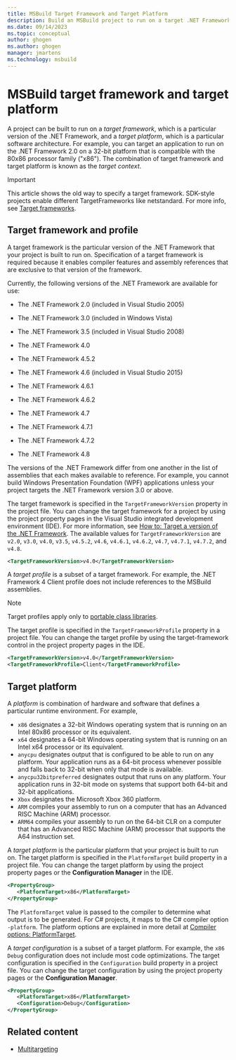 ```yaml
---
title: MSBuild Target Framework and Target Platform
description: Build an MSBuild project to run on a target .NET Framework version, a target platform, or a software architecture, and view supported .NET Framework versions.
ms.date: 09/14/2023
ms.topic: conceptual
author: ghogen
ms.author: ghogen
manager: jmartens
ms.technology: msbuild
---
```

# MSBuild target framework and target platform

A project can be built to run on a *target framework*, which is a particular version of the .NET Framework, and a *target platform*, which is a particular software architecture.  For example, you can target an application to run on the .NET Framework 2.0 on a 32-bit platform that is compatible with the 80x86 processor family ("x86"). The combination of target framework and target platform is known as the *target context*.

> [!IMPORTANT]
> This article shows the old way to specify a target framework. SDK-style projects enable different TargetFrameworks like netstandard. For more info, see [Target frameworks](/dotnet/standard/frameworks).

## Target framework and profile

 A target framework is the particular version of the .NET Framework that your project is built to run on. Specification of a target framework is required because it enables compiler features and assembly references that are exclusive to that version of the framework.

 Currently, the following versions of the .NET Framework are available for use:

- The .NET Framework 2.0 (included in Visual Studio 2005)

- The .NET Framework 3.0 (included in Windows Vista)

- The .NET Framework 3.5 (included in Visual Studio 2008)

- The .NET Framework 4.0

- The .NET Framework 4.5.2

- The .NET Framework 4.6 (included in Visual Studio 2015)

- The .NET Framework 4.6.1

- The .NET Framework 4.6.2

- The .NET Framework 4.7

- The .NET Framework 4.7.1

- The .NET Framework 4.7.2

- The .NET Framework 4.8

The versions of the .NET Framework differ from one another in the list of assemblies that each makes available to reference. For example, you cannot build Windows Presentation Foundation (WPF) applications unless your project targets the .NET Framework version 3.0 or above.

The target framework is specified in the `TargetFrameworkVersion` property in the project file. You can change the target framework for a project by using the project property pages in the Visual Studio integrated development environment (IDE). For more information, see [How to: Target a version of the .NET Framework](../ide/visual-studio-multi-targeting-overview.md). The available values for `TargetFrameworkVersion` are `v2.0`, `v3.0`, `v4.0`, `v3.5`, `v4.5.2`, `v4.6`, `v4.6.1`, `v4.6.2`, `v4.7`, `v4.7.1`, `v4.7.2`, and `v4.8`.

```xml
<TargetFrameworkVersion>v4.0</TargetFrameworkVersion>
```

 A *target profile* is a subset of a target framework. For example, the .NET Framework 4 Client profile does not include references to the MSBuild assemblies.

 > [!NOTE]
 > Target profiles apply only to [portable class libraries](/dotnet/standard/cross-platform/cross-platform-development-with-the-portable-class-library).

 The target profile is specified in the `TargetFrameworkProfile` property in a project file. You can change the target profile by using the target-framework control in the project property pages in the IDE.

```xml
<TargetFrameworkVersion>v4.0</TargetFrameworkVersion>
<TargetFrameworkProfile>Client</TargetFrameworkProfile>
```

## Target platform

 A *platform* is combination of hardware and software that defines a particular runtime environment. For example,

- `x86` designates a 32-bit Windows operating system that is running on an Intel 80x86 processor or its equivalent.
- `x64` designates a 64-bit Windows operating system that is running on an Intel x64 processor or its equivalent.
- `anycpu` designates output that is configured to be able to run on any platform. Your application runs as a 64-bit process whenever possible and falls back to 32-bit when only that mode is available.
- `anycpu32bitpreferred` designates output that runs on any platform. Your application runs in 32-bit mode on systems that support both 64-bit and 32-bit applications.
- `Xbox` designates the Microsoft Xbox 360 platform.
- `ARM` compiles your assembly to run on a computer that has an Advanced RISC Machine (ARM) processor.
- `ARM64` compiles your assembly to run on the 64-bit CLR on a computer that has an Advanced RISC Machine (ARM) processor that supports the A64 instruction set.

A *target platform* is the particular platform that your project is built to run on. The target platform is specified in the `PlatformTarget` build property in a project file. You can change the target platform by using the project property pages or the **Configuration Manager** in the IDE.

```xml
<PropertyGroup>
   <PlatformTarget>x86</PlatformTarget>
</PropertyGroup>

```

The `PlatformTarget` value is passed to the compiler to determine what output is to be generated. For C# projects, it maps to the C# compiler option `-platform`. The platform options are explained in more detail at [Compiler options: PlatformTarget](/dotnet/csharp/language-reference/compiler-options/output#platformtarget).

A *target configuration* is a subset of a target platform. For example, the `x86` `Debug` configuration does not include most code optimizations. The target configuration is specified in the `Configuration` build property in a project file. You can change the target configuration by using the project property pages or the **Configuration Manager**.

```xml
<PropertyGroup>
   <PlatformTarget>x86</PlatformTarget>
   <Configuration>Debug</Configuration>
</PropertyGroup>

```

## Related content

- [Multitargeting](../msbuild/msbuild-multitargeting-overview.md)
